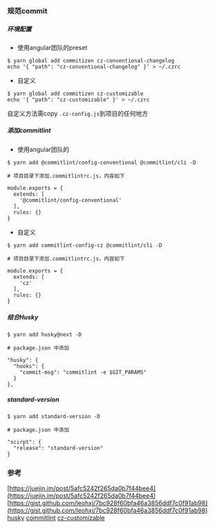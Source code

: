 ### 规范commit


##### 环境配置

- 使用angular团队的preset
```
$ yarn global add commitizen cz-conventional-changelog
echo '{ "path": "cz-conventional-changelog" }' > ~/.czrc
```

- 自定义
```
$ yarn global add commitizen cz-customizable
echo '{ "path": "cz-customizable" }' > ~/.czrc
```
自定义方法需copy `.cz-config.js`到项目的任何地方

##### 添加commitlint

- 使用angular团队的
```
$ yarn add @commitlint/config-conventional @commitlint/cli -D

# 项目目录下添加.commitlintrc.js，内容如下

module.exports = {
  extends: [
    '@commitlint/config-conventional'
  ],
  rules: {}
}
```

- 自定义
```
$ yarn add commitlint-config-cz @commitlint/cli -D

# 项目目录下添加.commitlintrc.js，内容如下

module.exports = {
  extends: [
    'cz'
  ],
  rules: {}
}
```

##### 结合Husky

```
$ yarn add husky@next -D

# package.json 中添加

"husky": {
  "hooks": {
    "commit-msg": "commitlint -e $GIT_PARAMS"
  }
},
```

##### standard-version
```
$ yarn add standard-version -D

# package.json 中添加

"scirpt": {
  "release": "standard-version"
}
```

### 参考
[https://juejin.im/post/5afc5242f265da0b7f44bee4](https://juejin.im/post/5afc5242f265da0b7f44bee4)
[https://gist.github.com/leohxj/7bc928f60bfa46a3856ddf7c0f91ab98](https://gist.github.com/leohxj/7bc928f60bfa46a3856ddf7c0f91ab98)
[husky](https://github.com/typicode/husky)
[commitlint](https://github.com/marionebl/commitlint)
[cz-customizable](https://github.com/leonardoanalista/cz-customizable)





